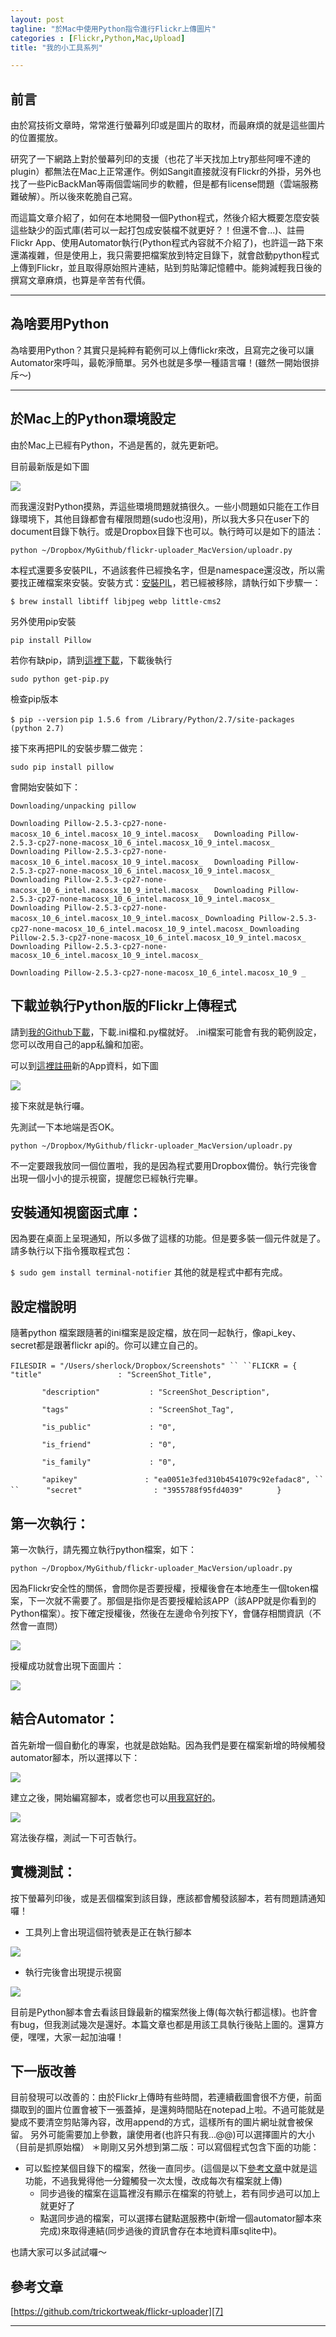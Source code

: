 ```yaml
---
layout: post
tagline: "於Mac中使用Python指令進行Flickr上傳圖片"
categories : [Flickr,Python,Mac,Upload]
title: "我的小工具系列"

---
```


## 前言

由於寫技術文章時，常常進行螢幕列印或是圖片的取材，而最麻煩的就是這些圖片的位置擺放。

研究了一下網路上對於螢幕列印的支援（也花了半天找加上try那些阿哩不達的plugin）都無法在Mac上正常運作。例如Sangit直接就沒有Flickr的外掛，另外也找了一些PicBackMan等兩個雲端同步的軟體，但是都有license問題（雲端服務難破解）。所以後來乾脆自己寫。

而這篇文章介紹了，如何在本地開發一個Python程式，然後介紹大概要怎麼安裝這些缺少的函式庫(若可以一起打包成安裝檔不就更好？！但還不會...)、註冊Flickr App、使用Automator執行(Python程式內容就不介紹了)，也許這一路下來還滿複雜，但是使用上，我只需要把檔案放到特定目錄下，就會啟動python程式上傳到Flickr，並且取得原始照片連結，貼到剪貼簿記憶體中。能夠減輕我日後的撰寫文章麻煩，也算是辛苦有代價。


---- 

## 為啥要用Python
為啥要用Python？其實只是純粹有範例可以上傳flickr來改，且寫完之後可以讓Automator來呼叫，最乾淨簡單。另外也就是多學一種語言囉！(雖然一開始很排斥～)

---- 
## 於Mac上的Python環境設定

由於Mac上已經有Python，不過是舊的，就先更新吧。

目前最新版是如下圖

![][image-1]

而我還沒對Python摸熟，弄這些環境問題就搞很久。一些小問題如只能在工作目錄環境下，其他目錄都會有權限問題(sudo也沒用)，所以我大多只在user下的document目錄下執行。或是Dropbox目錄下也可以。執行時可以是如下的語法：

`python ~/Dropbox/MyGithub/flickr-uploader_MacVersion/uploadr.py `

本程式還要多安裝PIL，不過該套件已經換名字，但是namespace還沒改，所以需要找正確檔案來安裝。安裝方式：[安裝PIL][1]，若已經被移除，請執行如下步驟一：

`$ brew install libtiff libjpeg webp little-cms2`

另外使用pip安裝

`pip install Pillow`

若你有缺pip，請到[這裡下載][2]，下載後執行

`sudo python get-pip.py`

檢查pip版本

`$ pip --version`
`pip 1.5.6 from /Library/Python/2.7/site-packages (python 2.7)`

接下來再把PIL的安裝步驟二做完：

`sudo pip install pillow`

會開始安裝如下：

`Downloading/unpacking pillow`

`Downloading Pillow-2.5.3-cp27-none-macosx_10_6_intel.macosx_10_9_intel.macosx_  `
`Downloading Pillow-2.5.3-cp27-none-macosx_10_6_intel.macosx_10_9_intel.macosx_  `
`Downloading Pillow-2.5.3-cp27-none-macosx_10_6_intel.macosx_10_9_intel.macosx_  `
`Downloading Pillow-2.5.3-cp27-none-macosx_10_6_intel.macosx_10_9_intel.macosx_  `
`Downloading Pillow-2.5.3-cp27-none-macosx_10_6_intel.macosx_10_9_intel.macosx_  `
`Downloading Pillow-2.5.3-cp27-none-macosx_10_6_intel.macosx_10_9_intel.macosx_  `
`Downloading Pillow-2.5.3-cp27-none-macosx_10_6_intel.macosx_10_9_intel.macosx_`
`Downloading Pillow-2.5.3-cp27-none-macosx_10_6_intel.macosx_10_9_intel.macosx_`
`Downloading Pillow-2.5.3-cp27-none-macosx_10_6_intel.macosx_10_9_intel.macosx_  `
`Downloading Pillow-2.5.3-cp27-none-macosx_10_6_intel.macosx_10_9_intel.macosx_  `

`Downloading Pillow-2.5.3-cp27-none-macosx_10_6_intel.macosx_10_9 _`



## 下載並執行Python版的Flickr上傳程式

請到[我的Github下載][3]，下載.ini檔和.py檔就好。
.ini檔案可能會有我的範例設定，您可以改用自己的app私鑰和加密。

可以到[這裡註冊][4]新的App資料，如下圖

![][image-2]

接下來就是執行囉。

先測試一下本地端是否OK。

`python ~/Dropbox/MyGithub/flickr-uploader_MacVersion/uploadr.py `

不一定要跟我放同一個位置啦，我的是因為程式要用Dropbox備份。執行完後會出現一個小小的提示視窗，提醒您已經執行完畢。
## 安裝通知視窗函式庫：
因為要在桌面上呈現通知，所以多做了這樣的功能。但是要多裝一個元件就是了。
請多執行以下指令獲取程式包：

`$ sudo gem install terminal-notifier`
其他的就是程式中都有完成。

## 設定檔說明
隨著python 檔案跟隨著的ini檔案是設定檔，放在同一起執行，像api_key、secret都是跟著flickr api的。你可以建立自己的。

`FILESDIR = "/Users/sherlock/Dropbox/Screenshots"
``
``FLICKR = {`
`		"title"                 : "ScreenShot_Title",`

`		"description"           : "ScreenShot_Description",`

`		"tags"                  : "ScreenShot_Tag",`

`		"is_public"             : "0", `

`		"is_friend"             : "0",`

`		"is_family"             : "0",`

`		"apikey"               : "ea0051e3fed310b4541079c92efadac8",
``
``		"secret"                : "3955788f95fd4039"`
`		}`

## 第一次執行：
第一次執行，請先獨立執行python檔案，如下：

`python ~/Dropbox/MyGithub/flickr-uploader_MacVersion/uploadr.py `

因為Flickr安全性的關係，會問你是否要授權，授權後會在本地產生一個token檔案，下一次就不需要了。那個是指你是否要授權給該APP（該APP就是你看到的Python檔案）。按下確定授權後，然後在左邊命令列按下Y，會儲存相關資訊（不然會一直問）

![][image-3]

授權成功就會出現下面圖片：

![][image-4]

## 結合Automator：

首先新增一個自動化的專案，也就是啟始點。因為我們是要在檔案新增的時候觸發automator腳本，所以選擇以下：

![][image-5]

建立之後，開始編寫腳本，或者您也可以[用我寫好的][5]。

![][image-6]

寫法後存檔，測試一下可否執行。

## 實機測試：
按下螢幕列印後，或是丟個檔案到該目錄，應該都會觸發該腳本，若有問題請通知囉！

- 工具列上會出現這個符號表是正在執行腳本
	  
![][image-7]

- 執行完後會出現提示視窗

![][image-8]

目前是Python腳本會去看該目錄最新的檔案然後上傳(每次執行都這樣)。也許會有bug，但我測試幾次是還好。本篇文章也都是用該工具執行後貼上圖的。還算方便，嘿嘿，大家一起加油囉！

## 下一版改善
目前發現可以改善的：由於Flickr上傳時有些時間，若連續截圖會很不方便，前面擷取到的圖片位置會被下一張蓋掉，是還夠時間貼在notepad上啦。不過可能就是變成不要清空剪貼簿內容，改用append的方式，這樣所有的圖片網址就會被保留。
另外可能需要加上參數，讓使用者(也許只有我...@@)可以選擇圖片的大小（目前是抓原始檔）
＊剛剛又另外想到第二版：可以寫個程式包含下面的功能：
- 可以監控某個目錄下的檔案，然後一直同步。(這個是以下[參考文章][6]中就是這功能，不過我覺得他一分鐘觸發一次太慢，改成每次有檔案就上傳)
	- 同步過後的檔案在這篇裡沒有顯示在檔案的符號上，若有同步過可以加上就更好了
	- 點選同步過的檔案，可以選擇右鍵點選服務中(新增一個automator腳本來完成)來取得連結(同步過後的資訊會存在本地資料庫sqlite中)。

也請大家可以多試試囉～

## 參考文章
[https://github.com/trickortweak/flickr-uploader][7]

---- 

[1]:	http://pillow.readthedocs.org/en/latest/installation.html#mac-os-x-installation "安裝PIL"
[2]:	https://docs.google.com/file/d/0B62x5TTVLcQ0WEtTZHVuTDdWeDg/edit
[3]:	https://github.com/dearsherlock/flickr-uploader_MacVersion
[4]:	https://www.flickr.com/services/apps/create/apply
[5]:	https://github.com/dearsherlock/flickr-uploader_MacVersion/blob/master/mac_automator_script.workflow/Contents/document.wflow
[6]:	https://github.com/trickortweak/flickr-uploader
[7]:	https://github.com/trickortweak/flickr-uploader

[image-1]:	https://farm6.staticflickr.com/5569/15318539842_1fd9ccb4a0_o.png
[image-2]:	https://farm6.staticflickr.com/5588/15318852972_e407a9a677_o.png
[image-3]:	https://farm4.staticflickr.com/3878/15133889890_e728bebc10_b.jpg
[image-4]:	https://farm4.staticflickr.com/3880/15134074807_2429b71220_z.jpg
[image-5]:	https://farm4.staticflickr.com/3859/15319229465_5a1d157e2c_o.png
[image-6]:	https://farm4.staticflickr.com/3892/15132655038_b7198e93d0_o.png
[image-7]:	https://farm4.staticflickr.com/3910/15296249446_ebf57f9f37_o.png
[image-8]:	https://farm6.staticflickr.com/5579/15132538969_4a517c0faf_o.png